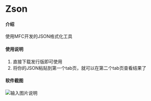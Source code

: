 # Zson

#### 介绍
使用MFC开发的JSON格式化工具

#### 使用说明

1.  直接下载发行版即可使用
2.  将你的JSON粘贴到第一个tab页，就可以在第二个tab页查看结果了

#### 软件截图
![输入图片说明](https://foruda.gitee.com/images/1730368093281399083/14f8641f_9206211.png "screenshot001.png")